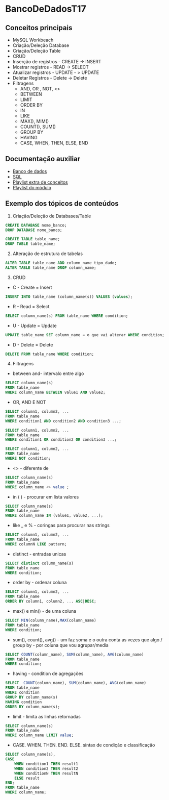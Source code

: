 # BancoDeDadosT17

## Conceitos principais

- MySQL Workbeach
- Criação/Deleção Database
- Criação/Deleção Table
- CRUD
- Inserção de registros - CREATE -> INSERT
- Mostrar registros -     READ -> SELECT
- Atualizar registros -   UPDATE - > UPDATE
- Deletar Registros -     Delete -> Delete
- Filtragens 
  - AND, OR , NOT, <>
  - BETWEEN
  - LIMIT
  - ORDER BY
  - IN
  - LIKE
  - MAX(), MIM()
  - COUNT(), SUM()
  - GROUP BY
  - HAVING
  - CASE, WHEN, THEN, ELSE, END



## Documentação auxiliar 

- [Banco de dados](https://rockcontent.com/br/blog/banco-de-dados/)
- [SQL](https://www.w3schools.com/sql/)
- [Playlist extra de conceitos](https://youtu.be/kMznyI7r2Tc)
- [Playlist do módulo](https://www.youtube.com/watch?v=pv_DSKi2p_U&list=PLDQYXipnT-uuX6wTR4GGXf-qmpVbwKHdl)


## Exemplo dos tópicos de conteúdos

1.   Criação/Deleção de Databases/Table


``` sql 
CREATE DATABASE nome_banco;
DROP DATABASE nome_banco;

CREATE TABLE table_name;
DROP TABLE table_name;
```

2.   Alteração de estrutura de tabelas


``` sql 
ALTER TABLE table_name ADD column_name tipo_dado;
ALTER TABLE table_name DROP column_name;
```
3.   CRUD

* C - Create = Insert


``` sql 
INSERT INTO table_name (column_name(s)) VALUES (values);
```
* R - Read = Select


``` sql 
SELECT column_name(s) FROM table_name WHERE condition;
```
* U - Update = Update


``` sql 
UPDATE table_name SET column_name = o que vai alterar WHERE condition;
```

* D - Delete = Delete

``` sql 
DELETE FROM table_name WHERE condition; 
```

4. Filtragens
- between and- intervalo entre algo 

``` sql 
SELECT column_name(s)
FROM table_name
WHERE column_name BETWEEN value1 AND value2; 
```
- OR, AND E NOT

``` sql 
SELECT column1, column2, ...
FROM table_name
WHERE condition1 AND condition2 AND condition3 ...;

SELECT column1, column2, ...
FROM table_name
WHERE condition1 OR condition2 OR condition3 ...;

SELECT column1, column2, ...
FROM table_name
WHERE NOT condition;
```



- <> - diferente de

``` sql 
SELECT column_name(s)
FROM table_name
WHERE column_name <> value ; 
```
- in ( ) - procurar em lista valores

``` sql 
SELECT column_name(s)
FROM table_name
WHERE column_name IN (value1, value2, ...);
```
- like _ e % - coringas para procurar nas strings

``` sql 
SELECT column1, column2, ...
FROM table_name
WHERE columnN LIKE pattern;
```
- distinct - entradas unicas

``` sql 
SELECT distinct column_name(s)
FROM table_name
WHERE condition; 
```
- order by - ordenar coluna

``` sql 
SELECT column1, column2, ...
FROM table_name
ORDER BY column1, column2, ... ASC|DESC;
```
- max() e min() - de uma coluna

``` sql 
SELECT MIN(column_name),MAX(column_name)
FROM table_name
WHERE condition; 
```
- sum(), count(), avg() - um faz soma e o outra conta as vezes que algo / group by - por coluna que vou agrupar/media

``` sql 
SELECT COUNT(column_name), SUM(column_name), AVG(column_name)
FROM table_name
WHERE condition;
```
- having - condition de agregações

``` sql 
SELECT  COUNT(column_name), SUM(column_name), AVG(column_name)
FROM table_name
WHERE condition
GROUP BY column_name(s)
HAVING condition
ORDER BY column_name(s);
```
- limit - limita as linhas retornadas

``` sql 
SELECT column_name(s)
FROM table_name
WHERE column_name LIMIT value; 
```
- CASE. WHEN. THEN. END. ELSE. sintax de condição e classificação

``` sql 
SELECT column_name(s), 
CASE
    WHEN condition1 THEN result1
    WHEN condition2 THEN result2
    WHEN conditionN THEN resultN
    ELSE result
END;
FROM table_name
WHERE column_name; 
```
